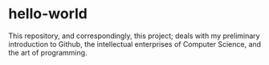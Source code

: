 # hello-world
This repository, and correspondingly, this project; deals with my preliminary introduction to Github, the intellectual enterprises of Computer Science, and the art of programming.
